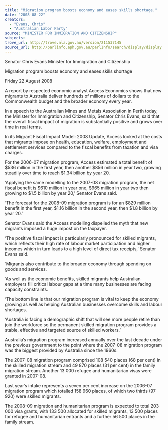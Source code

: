 ```yaml
---
title: "Migration program boosts economy and eases skills shortage."
date: "2008-08-22"
creators:
  - "Evans, Chris"
  - "Australian Labor Party"
source: "MINISTER FOR IMMIGRATION AND CITIZENSHIP"
subjects:
trove_url: http://trove.nla.gov.au/version/211537145
source_url: http://parlinfo.aph.gov.au/parlInfo/search/display/display.w3p;query=Id%3A%22media/pressrel/1RCR6%22
---
```


 Senator Chris Evans  Minister for Immigration and Citizenship 

 Migration program boosts economy and eases skills shortage 

 Friday 22 August 2008 

 A report by respected economic analyst Access Economics shows that new migrants  to Australia deliver hundreds of millions of dollars to the Commonwealth budget and  the broader economy every year. 

 In a speech to the Australian Mines and Metals Association in Perth today, the  Minister for Immigration and Citizenship, Senator Chris Evans, said that the overall  fiscal impact of migration is substantially positive and grows over time in real terms.  

 In its Migrant Fiscal Impact Model: 2008 Update, Access looked at the costs that  migrants impose on health, education, welfare, employment and settlement services  compared to the fiscal benefits from taxation and visa charges.  

 For the 2006-07 migration program, Access estimated a total benefit of $536 million  in the first year, then another $856 million in year two, growing steadily over time to  reach $1.34 billion by year 20.  

 ‘Applying the same modelling to the 2007-08 migration program, the net fiscal benefit  is $610 million in year one, $965 million in year two then growing to $1.5 billion by  year 20,’ Senator Evans said. 

 ‘The forecast for the 2008-09 migration program is for an $829 million benefit in the  first year, $1.16 billion in the second year, then $1.8 billion by year 20.’ 

 Senator Evans said the Access modelling dispelled the myth that new migrants  imposed a huge impost on the taxpayer. 

 ‘The positive fiscal impact is particularly pronounced for skilled migrants, which  reflects their high rate of labour market participation and higher incomes which in  turn leads to a high level of direct tax receipts,’ Senator Evans said. 

 ‘Migrants also contribute to the broader economy through spending on goods and  services. 

 ‘As well as the economic benefits, skilled migrants help Australian employers fill  critical labour gaps at a time many businesses are facing capacity constraints. 

 ‘The bottom line is that our migration program is vital to keep the economy growing  as well as helping Australian businesses overcome skills and labour shortages. 

 ‘Australia is facing a demographic shift that will see more people retire than join the  workforce so the permanent skilled migration program provides a stable, effective  and targeted source of skilled workers.’  

 Australia’s migration program increased annually over the last decade under the  previous government to the point where the 2007-08 migration program was the  biggest provided by Australia since the 1960s. 

 The 2007-08 migration program comprised 108 540 places (68 per cent) in the  skilled migration stream and 49 870 places (31 per cent) in the family migration  stream.  Another 13 000 refugee and humanitarian visas were granted in 2007-08. 

 Last year’s intake represents a seven per cent increase on the 2006-07 migration  program which totalled 158 960 places, of which two thirds (97 920) were skilled  migrants. 

 The 2008-09 migration and humanitarian program is expected to total 203 000 visa  grants, with 133 500 allocated for skilled migrants, 13 500 places for refugee and  humanitarian entrants and a further 56 500 places in the family stream. 

